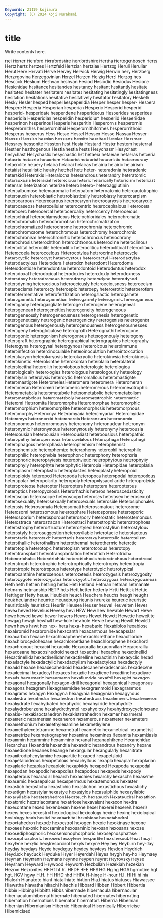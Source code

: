 ```yaml
---
Keywords: 21119 kojimura
Copyright: (C) 2024 Koji Murakami
---
```


# title

Write contents here.



rtel Herter
Hertford Hertfordshire hertfordshire Hertha Hertogenbosch Herts Hertz hertz hertzes Hertzfeld
Hertzian hertzian Hertzog Heruli Herulian Herut Herv Hervati Herve Hervey
Herwick Herwig Herwin hery Herzberg Herzegovina Herzegovinian Herzel Herzen Herzig
Herzl Herzog hes Hescock Heshum Heshvan heshvan Hesiod Hesiodic Hesiodus
Hesione Hesionidae hesitance hesitancies hesitancy hesitant hesitantly hesitate hesitated hesitater
hesitaters hesitates hesitating hesitatingly hesitatingness hesitation hesitations hesitative hesitatively hesitator
hesitatory Hesketh Hesky Hesler hesped hespel hespeperidia Hesper hesper hesper-
Hespera Hespere Hesperia Hesperian hesperian Hesperic Hesperid hesperid hesperid- hesperidate
hesperidene hesperideous Hesperides hesperides hesperidia Hesperidian hesperidin hesperidium hesperiid Hesperiidae
hesperinon hesperinos Hesperis hesperitin Hesperornis hesperornis Hesperornithes hesperornithid Hesperornithiformes hesperornithoid
Hesperus hesperus Hess Hesse Hessel Hessen Hesse-Nassau Hessen-Nassau Hessian hessian
hessians hessite hessites Hessler Hessmer Hessney hessonite Hesston hest Hesta
Hestand Hester hestern hesternal Hesther hesthogenous Hestia hestia hests Hesychasm
Hesychast hesychast Hesychastic hesychastic het hetaera hetaerae hetaeras hetaeria hetaeric
hetaerio hetaerism Hetaerist hetaerist hetaeristic hetaerocracy hetaerolite hetaery hetaira hetairai
hetairas hetairia hetairic hetairism hetairist hetairistic hetairy hetchel hete heter-
heteradenia heteradenic heterakid Heterakis Heteralocha heterandrous heterandry heteratomic heterauxesis heteraxial
heterecious heteric heterically hetericism hetericist heterism heterization heterize hetero hetero-
heteroagglutinin heteroalbumose heteroaromatic heteroatom heteroatomic heteroautotrophic heteroauxin heteroblastic heteroblastically heteroblasty
heterocarpism heterocarpous Heterocarpus heterocaryon heterocaryosis heterocaryotic heterocaseose heterocellular heterocentric heterocephalous
Heterocera heterocerc heterocercal heterocercality heterocercy heterocerous heterochiral heterochlamydeous Heterochloridales heterochromatic
heterochromatin heterochromatism heterochromatization heterochromatized heterochrome heterochromia heterochromic heterochromosome heterochromous heterochromy
heterochronic heterochronism heterochronistic heterochronous heterochrony heterochrosis heterochthon heterochthonous heterocline heteroclinous
heteroclital heteroclite heteroclitic heteroclitica heteroclitical heteroclitous Heterocoela heterocoelous Heterocotylea heterocrine
heterocycle heterocyclic heterocyst heterocystous heterodactyl Heterodactylae heterodactylous Heterodera Heterodon heterodont
Heterodonta Heterodontidae heterodontism heterodontoid Heterodontus heterodox heterodoxal heterodoxical heterodoxies heterodoxly
heterodoxness heterodoxy heterodromous heterodromy heterodyne heterodyned heterodyning heteroecious heteroeciously heteroeciousness
heteroecism heteroecismal heteroecy heteroepic heteroepy heteroerotic heteroerotism heterofermentative heterofertilization heterogalactic
heterogamete heterogametic heterogametism heterogamety heterogamic heterogamous heterogamy heterogangliate heterogen heterogene
heterogeneal heterogenean heterogeneities heterogeneity heterogeneous heterogeneously heterogeneousness heterogenesis heterogenetic heterogenetically
heterogenic heterogenicity heterogenisis heterogenist heterogenous heterogenously heterogenousness heterogenousnesses heterogeny heteroglobulose
heterognath Heterognathi heterogone heterogonic heterogonism heterogonous heterogonously heterogony heterograft heterographic
heterographical heterographies heterography Heterogyna heterogynal heterogynous heteroicous heteroimmune heteroinfection heteroinoculable
heteroinoculation heterointoxication heterokaryon heterokaryosis heterokaryotic heterokinesia heterokinesis heterokinetic Heterokontae heterokontan
heterolalia heterolateral heterolecithal heterolith heterolobous heterologic heterological heterologically heterologies heterologous
heterologously heterology heterolysin heterolysis heterolytic heteromallous heteromastigate heteromastigote Heteromeles Heteromera
heteromeral Heteromeran heteromeran Heteromeri heteromeric heteromerous heteromesotrophic Heterometabola heterometabole heterometabolic
heterometabolism heterometabolous heterometaboly heterometatrophic heterometric Heteromi Heteromita Heteromorpha Heteromorphae heteromorphic
heteromorphism heteromorphite heteromorphosis heteromorphous heteromorphy Heteromya Heteromyaria heteromyarian Heteromyidae Heteromys
heteronereid heteronereis Heteroneura heteronomic heteronomous heteronomously heteronomy heteronuclear heteronym heteronymic
heteronymous heteronymously heteronymy heteroousia Heteroousian heteroousian Heteroousiast heteroousious heteropathic heteropathy
heteropelmous heteropetalous Heterophaga Heterophagi heterophagous heterophasia heterophemism heterophemist heterophemistic heterophemize
heterophemy heterophil heterophile heterophilic heterophobia heterophonic heterophony heterophoria heterophoric heterophylesis
heterophyletic heterophyllous heterophylly heterophyly heterophyte heterophytic Heteropia Heteropidae heteroplasia heteroplasm
heteroplastic heteroplasties heteroplasty heteroploid heteroploidy heteropod Heteropoda heteropoda heteropodal heteropodous
heteropolar heteropolarity heteropoly heteropolysaccharide heteroproteide heteroproteose heteropter Heteroptera heteroptera heteropterous
heteroptics heteropycnosis Heterorhachis heteros heteroscedasticity heteroscian heteroscope heteroscopy heteroses heterosex
heterosexual heterosexuality heterosexually heterosexuals heteroside Heterosiphonales heterosis Heterosomata Heterosomati heterosomatous
heterosome Heterosomi heterosomous heterosphere Heterosporeae heterosporic Heterosporium heterosporous heterospory heterostatic
heterostemonous Heterostraca heterostracan Heterostraci heterostrophic heterostrophous heterostrophy heterostructure heterostyled heterostylism
heterostylous heterostyly heterosuggestion heterosyllabic heterotactic heterotactous heterotaxia heterotaxic heterotaxis heterotaxy
heterotelic heterotelism heterothallic heterothallism heterothermal heterothermic heterotic heterotopia heterotopic heterotopism
heterotopous heterotopy heterotransplant heterotransplantation heterotrich Heterotricha Heterotrichales Heterotrichida heterotrichosis heterotrichous
heterotropal heterotroph heterotrophic heterotrophically heterotrophy heterotropia heterotropic heterotropous heterotype heterotypic
heterotypical heteroxanthine heteroxenous heterozetesis heterozygosis heterozygosity heterozygote heterozygotes heterozygotic heterozygous
heterozygousness Heth heth hethen hething heths Heti Hetland Hetman hetman
hetmanate hetmans hetmanship HETP hets Hett hetter hetterly Hetti Hettick
Hettie Hettinger Hetty heuau Heublein heuch Heuchera heuchs heugh heughs
heuk heulandite heumite Heuneburg Heunis heureka heuretic heuristic heuristically heuristics
Heurlin Heusen Heuser heuvel Heuvelton Hevea hevea heved Hevelius Hevesy
hevi HEW Hew hew hewable Hewart Hewe hewe hewed hewel
hewer hewers Hewes Hewet Hewett Hewette hewettite hewgag hewgh hewhall
hew-hole hewhole Hewie hewing Hewitt Hewlett hewn hews hewt hex
hex- hexa hexa- hexabasic Hexabiblos hexabiose hexabromid hexabromide hexacanth hexacanthous
hexacapsular hexacarbon hexace hexachloraphene hexachlorethane hexachloride hexachlorocyclohexane hexachloroethane hexachlorophene hexachord
hexachronous hexacid hexacolic Hexacoralla hexacorallan Hexacorallia hexacosane hexacosihedroid hexact hexactinal
hexactine hexactinellid Hexactinellida hexactinellidan hexactinelline hexactinian hexacyclic hexad hexadactyle hexadactylic
hexadactylism hexadactylous hexadactyly hexadd hexade hexadecahedroid hexadecane hexadecanoic hexadecene hexadecimal
hexadecyl hexades hexadic hexadiene hexadiine hexadiyne hexads hexaemeric hexaemeron hexafluoride
hexafoil hexaglot hexagon hexagonal hexagonally hexagon-drill hexagonial hexagonical hexagonous hexagons
hexagram Hexagrammidae hexagrammoid Hexagrammos hexagrams hexagyn Hexagynia hexagynia hexagynian hexagynous
hexahedra hexahedral hexahedron hexahedrons hexahemeric hexahemeron hexahydrate hexahydrated hexahydric hexahydride
hexahydrite hexahydrobenzene hexahydrothymol hexahydroxy hexahydroxycyclohexane hexakis- hexakisoctahedron hexakistetrahedron hexamer hexameral
hexameric hexamerism hexameron hexamerous hexameter hexameters hexamethonium hexamethylenamine hexamethylene hexamethylenetetramine
hexametral hexametric hexametrical hexametrist hexametrize hexametrographer hexamine hexamines Hexamita hexamitiasis
hexammin hexammine hexammino hexanal hexanaphthene Hexanchidae Hexanchus Hexandria hexandria hexandric
hexandrous hexandry hexane hexanedione hexanes hexangle hexangular hexangularly hexanitrate hexanitrodiphenylamine
hexapartite hexaped hexapetaloid hexapetaloideous hexapetalous hexaphyllous hexapla hexaplar hexaplarian hexaplaric
hexaplas hexaploid hexaploidy hexapod Hexapoda hexapodal hexapodan hexapodic hexapodies hexapodous
hexapods hexapody hexapterous hexaradial hexarch hexarchies hexarchy hexascha hexaseme hexasemic
hexasepalous hexaspermous hexastemonous hexaster hexastich hexasticha hexastichic hexastichon hexastichous hexastichy
hexastigm hexastylar hexastyle hexastylos hexasulphide hexasyllabic hexasyllable hexatetrahedron Hexateuch hexateuch
Hexateuchal hexathlon hexatomic hexatriacontane hexatriose hexavalent hexaxon hexdra hexecontane hexed
hexenbesen hexene hexer hexerei hexereis hexeris hexers hexes hexestrol hexicological
hexicology hexine hexing hexiological hexiology hexis hexitol hexobarbital hexobiose hexoctahedral
hexoctahedron hexode hexoestrol hexogen hexoic hexokinase hexone hexones hexonic hexosamine
hexosaminic hexosan hexosans hexose hexosediphosphoric hexosemonophosphoric hexosephosphatase hexosephosphoric hexoses hexoylene
hexpartite hexs hexsub Hext hexyl hexylene hexylic hexylresorcinol hexyls hexyne
Hey hey Heyburn hey-day heyday heydays Heyde heydeguy heydey heydeys
Heydon Heydrich Heyduck heyduck Heyduke Heyer Heyerdahl Heyes heygh hey-ho
Heymaey Heyman Heymann Heymans heynne heypen heyrat Heyrovsky Heyse Heysham
Heyward Heywood Heyworth Hezbollah Hezekiah hezekiah Hezron Hezronites HF Hf
hf hf. HFDF HFE HFS HG Hg hg HGA hgrnotine
hgt hgt. HGV hgwy H.H. HH HHD hhd HHFA H-hinge
H-hour H.I. HI Hi hi hia Hialeah Hianakoto hiant hiatal
hiate hiation Hiatt hiatus hiatuses Hiawassee Hiawatha hiawatha hibachi hibachis
Hibbard Hibben Hibbert Hibbertia hibbin Hibbing Hibbitts Hibbs hibernacle hibernacula
hibernacular hibernaculum hibernal hibernate hibernated hibernates hibernating hibernation hibernations hibernator
hibernators Hibernia Hibernian hibernian Hibernianism Hibernic Hibernical Hibernically Hibernicise Hibernicised

